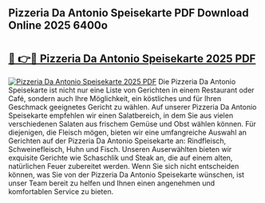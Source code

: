 ## Pizzeria Da Antonio Speisekarte PDF Download Online 2025 6400o

# <h2><a href="http://gcbeqit.nevu.top/?p=Pizzeria+Da+Antonio+Speisekarte">🔗 👉🔴 Pizzeria Da Antonio Speisekarte 2025 PDF</a></h2>

[![Pizzeria Da Antonio Speisekarte 2025 PDF](https://i.imgur.com/dBaPXMq.png)](http://gcbeqit.nevu.top/?p=Pizzeria+Da+Antonio+Speisekarte)
Die Pizzeria Da Antonio Speisekarte ist nicht nur eine Liste von Gerichten in einem Restaurant oder Café, sondern auch Ihre Möglichkeit, ein köstliches und für Ihren Geschmack geeignetes Gericht zu wählen. Auf unserer Pizzeria Da Antonio Speisekarte empfehlen wir einen Salatbereich, in dem Sie aus vielen verschiedenen Salaten aus frischem Gemüse und Obst wählen können. Für diejenigen, die Fleisch mögen, bieten wir eine umfangreiche Auswahl an Gerichten auf der Pizzeria Da Antonio Speisekarte an: Rindfleisch, Schweinefleisch, Huhn und Fisch. Unseren Auserwählten bieten wir exquisite Gerichte wie Schaschlik und Steak an, die auf einem alten, natürlichen Feuer zubereitet werden. Wenn Sie sich nicht entscheiden können, was Sie von der Pizzeria Da Antonio Speisekarte wünschen, ist unser Team bereit zu helfen und Ihnen einen angenehmen und komfortablen Service zu bieten.
